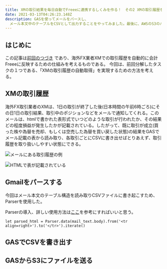 ```yaml
---
title: XMの取引結果を毎日自動でFreeeに連携するしくみを作る！　その2 XMの取引履歴をメールから取得する。
date: 2021-03-13T04:26:23.148Z
description: GASを使ってメールをパースし、
  メール本文中のテーブルをCSVとして出力することをやってみました。最後に、AWSのS3のバケットにCSVファイルを送るのもやってます。
---
```

## はじめに

この記事は[前回のつづき](https://myblackcat913.com/2021-03-13-xm%E3%81%AE%E5%8F%96%E5%BC%95%E7%B5%90%E6%9E%9C%E3%82%92%E6%AF%8E%E6%97%A5%E8%87%AA%E5%8B%95%E3%81%A7freee%E3%81%AB%E9%80%A3%E6%90%BA%E3%81%99%E3%82%8B%E3%81%97%E3%81%8F%E3%81%BF%E3%82%92%E4%BD%9C%E3%82%8B%EF%BC%81%E3%80%80%E3%81%9D%E3%81%AE%EF%BC%91%E3%81%BE%E3%81%9A%E5%95%8F%E9%A1%8C%E3%82%92%E5%88%86%E8%A7%A3%E3%81%97%E3%81%A6%E8%80%83%E3%81%88%E3%82%8B%E3%80%82/)
であり、海外FX業者XMでの取引履歴を自動的に会計Freeeに反映するための仕組みを考えるものである。
今回は、前回分解したタスクの１つである、「XMの取引履歴の自動取得」を実現するための方法を考える。

## XMの取引履歴

海外FX取引業者のXMは、1日の取引が終了した後(日本時間の午前6時ごろ)にその日1日の取引結果、取引中のポジションなどをメールで通知してくれる。このメールは、htmlで書かれた表形式でいつどのような取引が行われたか、その結果どの程度損益が発生したかが記載されている。したがって、既に取引が成立(買った株や為替を売却、もしくは空売した為替を買い戻した状態)の結果をGASでメール記載の表から読み取り、各取引ごとにCSVに書き出せばとりあえず、取引履歴を取り扱いしやすい状態にできる。

![メールにある取引履歴の例](/images/uploaded/20210516-225645.png)

![HTMLで表が記載されている](/images/uploaded/20210516-225953.png)

## Gmailをパースする
今回はメール本文のテーブル構造を読み取りCSVファイルに書き起こすため、Parserを使用した。

Parserの導入、詳しい使用方法は[ここ](https://specially198.com/scraping-with-gas-using-parser-library/)を参考にすればいいと思う。


```
let parsed_html = Parser.data(mail_text.body).from('<tr align=right>').to('</tr>').iterate()
```


## GASでCSVを書き出す

## GASからS3にファイルを送る